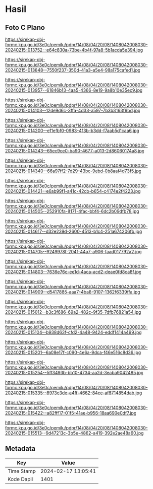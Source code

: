 # Hasil

## Foto C Plano

https://sirekap-obj-formc.kpu.go.id/3e0c/pemilu/pdpr/14/08/04/20/08/1408042008030-20240215-013752--e64c830a-73be-4b4f-97a8-5b1acda5e394.jpg

https://sirekap-obj-formc.kpu.go.id/3e0c/pemilu/pdpr/14/08/04/20/08/1408042008030-20240215-013848--7550f237-350d-41a3-a5e4-98a175cafed1.jpg

https://sirekap-obj-formc.kpu.go.id/3e0c/pemilu/pdpr/14/08/04/20/08/1408042008030-20240215-013957--61846b13-4aa5-4366-8e19-9a8b10e35ec9.jpg

https://sirekap-obj-formc.kpu.go.id/3e0c/pemilu/pdpr/14/08/04/20/08/1408042008030-20240215-014103--12de9d6c-3ffa-4d33-a597-7b3b3163f9bd.jpg

https://sirekap-obj-formc.kpu.go.id/3e0c/pemilu/pdpr/14/08/04/20/08/1408042008030-20240215-014200--e11efbf0-0983-413b-b3dd-f7aab5d1caa6.jpg

https://sirekap-obj-formc.kpu.go.id/3e0c/pemilu/pdpr/14/08/04/20/08/1408042008030-20240215-014243--65ec9ce0-ba90-4677-a013-2d86060174a8.jpg

https://sirekap-obj-formc.kpu.go.id/3e0c/pemilu/pdpr/14/08/04/20/08/1408042008030-20240215-014340--66a97ff2-7d29-43bc-9ebd-0b8aaf4d73f5.jpg

https://sirekap-obj-formc.kpu.go.id/3e0c/pemilu/pdpr/14/08/04/20/08/1408042008030-20240215-014421--e6ab99f1-a41c-42cb-b654-c4174e2f4223.jpg

https://sirekap-obj-formc.kpu.go.id/3e0c/pemilu/pdpr/14/08/04/20/08/1408042008030-20240215-014505--252910fa-8171-4fac-bbf4-6dc2b09dfb78.jpg

https://sirekap-obj-formc.kpu.go.id/3e0c/pemilu/pdpr/14/08/04/20/08/1408042008030-20240215-014617--d32e239d-2600-4513-b1c4-251a674206fb.jpg

https://sirekap-obj-formc.kpu.go.id/3e0c/pemilu/pdpr/14/08/04/20/08/1408042008030-20240215-014705--9249978f-204f-44a7-a906-faad017792a2.jpg

https://sirekap-obj-formc.kpu.go.id/3e0c/pemilu/pdpr/14/08/04/20/08/1408042008030-20240215-014803--7636e76c-ee1d-4aca-acd2-deae0fd8ca8f.jpg

https://sirekap-obj-formc.kpu.go.id/3e0c/pemilu/pdpr/14/08/04/20/08/1408042008030-20240215-014909--d5417885-aaa7-4ba8-9107-1362f6339ffa.jpg

https://sirekap-obj-formc.kpu.go.id/3e0c/pemilu/pdpr/14/08/04/20/08/1408042008030-20240215-015012--b3c3f686-69a2-482c-9f35-7dfb76821a54.jpg

https://sirekap-obj-formc.kpu.go.id/3e0c/pemilu/pdpr/14/08/04/20/08/1408042008030-20240215-015104--b938d63f-cfd2-4a48-9424-eddf1414a499.jpg

https://sirekap-obj-formc.kpu.go.id/3e0c/pemilu/pdpr/14/08/04/20/08/1408042008030-20240215-015201--6a08e17f-c090-4e6a-9dca-f46e516c8d36.jpg

https://sirekap-obj-formc.kpu.go.id/3e0c/pemilu/pdpr/14/08/04/20/08/1408042008030-20240215-015254--5ff3493b-bb10-4734-aa2d-3eaba9042485.jpg

https://sirekap-obj-formc.kpu.go.id/3e0c/pemilu/pdpr/14/08/04/20/08/1408042008030-20240215-015335--8973c3de-a4ff-4662-84ce-af8714854dab.jpg

https://sirekap-obj-formc.kpu.go.id/3e0c/pemilu/pdpr/14/08/04/20/08/1408042008030-20240215-015422--a82fff17-01f5-41ae-b956-18aa690e0df7.jpg

https://sirekap-obj-formc.kpu.go.id/3e0c/pemilu/pdpr/14/08/04/20/08/1408042008030-20240215-015513--9d47213c-3b5e-4862-a419-392e2ae48a60.jpg


## Metadata

| Key        | Value               |
| ---------- | ------------------- |
| Time Stamp | 2024-02-17 13:05:41 |
| Kode Dapil | 1401                |



